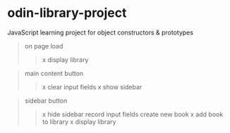 # odin-library-project

JavaScript learning project for object constructors & prototypes

> on page load
>> x display library

> main content button
>> x clear input fields
>> x show sidebar

> sidebar button
>> x hide sidebar
>> record input fields
>> create new book
>> x add book to library
>> x display library

<!-- PREVIOUS ATTEMPT

// library array with dummy content (array of objects)
const myLibrary = [
  {
    title: "Lord of the Rings",
    author: "J.R.R. Tolkien",
    pages: 1178,
    read: true,
  },
  {
    title: "Wheel of Time",
    author: "Robert Jordan",
    pages: 11898,
    read: false,
  },
  {
    title: "Pawn of Prophecy",
    author: "David Eddings",
    pages: 278,
    read: true,
  },
];

// constructor for new Book objects. will leave alone for now
function Book(title, author, pages, read) {
  this.title = title;
  this.author = author;
  this.pages = pages;
  this.read = read;
  this.info = function () {
    return this;
  };
}

// clear table contents
function clearTable() {
  const tableEl = document.querySelector("tbody");
  tableEl.innerHTML = "";
}

// output myLibrary to screen using HTML table
function displayBook(library) {
  library.forEach((el) => {
    const tableEl = document.querySelector("tbody");

    el.read ? (el.read = "Yes") : (el.read = "No");

    tableEl.innerHTML += `
      <tr data-index="${myLibrary.indexOf(el)}">
        <td>${el.title}</td>
        <td>${el.author}</td>
        <td>${el.pages}</td>
        <td>${el.read}</td>
        <td><button class="delete">Delete</button></td>
        <td><button class="read-toggle">Read</button></td>
      </tr>
    `;
  });
}

// dummy call for displaying dummy books in myLibrary
displayBook(myLibrary);

// add book object to myLibrary array
function addBookToLibrary(book) {
  myLibrary.push(book);
}

// set display for sidebar div to "grid"
function showSidebar() {
  const sidebarEl = document.querySelector(".sidebar");
  sidebarEl.style.display = "grid";
}

// event listener for main content button to add a new book
const addBookBtn = document.querySelector("#addBook");
addBookBtn.addEventListener("click", showSidebar);

// sets display on sidebar to "none", reads inputs on sidebar and calls func
function submitBookDetails() {
  // create object, set keys/values from input fields
  const inputBook = {};
  inputBook.title = document.querySelector("#title").value;
  document.querySelector("#title").value = "";
  inputBook.author = document.querySelector("#author").value;
  document.querySelector("#author").value = "";
  inputBook.pages = document.querySelector("#pages").value;
  document.querySelector("#pages").value = "";
  inputBook.read = document.querySelector("#read").value;
  document.querySelector("#read").value = "";
  console.log(inputBook);

  console.log(inputBook.read);
  inputBook.read == "Yes" ? inputBook.read = true : inputBook.read = false;
  console.log(inputBook.read);
  console.log(inputBook);

  // call function to add above to myLibrary array
  addBookToLibrary(inputBook);

  // clear table contents
  clearTable();

  // run output to table again
  displayBook(myLibrary);

  // set sidebar display to "none"
  const sidebarEl = document.querySelector(".sidebar");
  sidebarEl.style.display = "none";
}

// event listener for sidebar button which adds content to array
const submitBookBtn = document.querySelector("#submitBook");
submitBookBtn.addEventListener("click", submitBookDetails);

// event listener for delete buttons => forEach for each object item
const deleteBtn = document.querySelectorAll(".delete");
deleteBtn.forEach((el) => {
  el.addEventListener("click", (e) => {
    // find index of event triggered delete button
    const tableEl = document.querySelector("tbody");
    const index = e.target.parentElement.parentElement.attributes["data-index"].value;
    myLibrary.splice(index, 1);
    console.log(myLibrary);
    tableEl.innerHTML = "";
    displayBook(myLibrary);
  });
});

// event listener for delete buttons => forEach for each object item
const readBtn = document.querySelectorAll(".read-toggle");
readBtn.forEach((el) => {
  el.addEventListener("click", (e) => {
    const tableEl = document.querySelector("tbody");
    const index = e.target.parentElement.parentElement.attributes["data-index"].value;
    myLibrary[index].read === true ? myLibrary[index].read = false : myLibrary[index].read = true;
    console.log(myLibrary[index]);
    tableEl.innerHTML = "";
    displayBook(myLibrary);
  });
}); -->